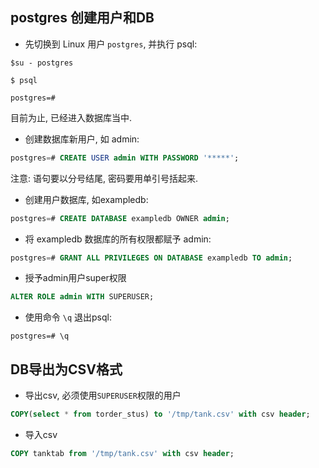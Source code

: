 ## postgres 创建用户和DB


- 先切换到 Linux 用户 `postgres`, 并执行 psql:

```
$su - postgres

$ psql

postgres=#
```

目前为止, 已经进入数据库当中.

- 创建数据库新用户, 如 admin:

```sql
postgres=# CREATE USER admin WITH PASSWORD '*****';
```

注意: 语句要以分号结尾, 密码要用单引号括起来.

- 创建用户数据库, 如exampledb:

```sql
postgres=# CREATE DATABASE exampledb OWNER admin;
```

- 将 exampledb 数据库的所有权限都赋予 admin: 

```sql
postgres=# GRANT ALL PRIVILEGES ON DATABASE exampledb TO admin;
```

- 授予admin用户super权限
```sql
ALTER ROLE admin WITH SUPERUSER;
```

- 使用命令 `\q` 退出psql:

```
postgres=# \q
```


## DB导出为CSV格式

- 导出csv, 必须使用`SUPERUSER`权限的用户
```sql
COPY(select * from torder_stus) to '/tmp/tank.csv' with csv header;
```

- 导入csv
```sql
COPY tanktab from '/tmp/tank.csv' with csv header;
```